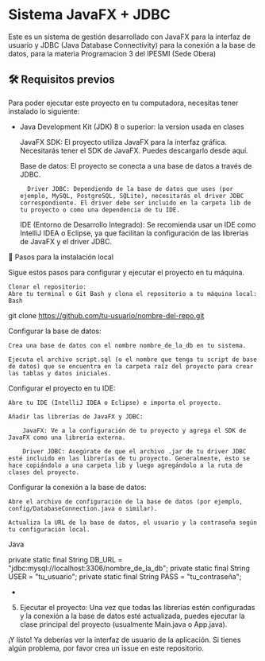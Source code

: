# Sistema JavaFX + JDBC

Este es un sistema de gestión desarrollado con JavaFX para la interfaz de usuario y JDBC (Java Database Connectivity) para la conexión a la base de datos, para la materia Programacion 3 del IPESMI (Sede Obera)

## 🛠️ Requisitos previos

Para poder ejecutar este proyecto en tu computadora, necesitas tener instalado lo siguiente:

- Java Development Kit (JDK) 8 o superior: la version usada en clases

    JavaFX SDK: El proyecto utiliza JavaFX para la interfaz gráfica. Necesitarás tener el SDK de JavaFX. Puedes descargarlo desde aquí.

    Base de datos: El proyecto se conecta a una base de datos a través de JDBC.

        Driver JDBC: Dependiendo de la base de datos que uses (por ejemplo, MySQL, PostgreSQL, SQLite), necesitarás el driver JDBC correspondiente. El driver debe ser incluido en la carpeta lib de tu proyecto o como una dependencia de tu IDE.

    IDE (Entorno de Desarrollo Integrado): Se recomienda usar un IDE como IntelliJ IDEA o Eclipse, ya que facilitan la configuración de las librerías de JavaFX y el driver JDBC.

🚀 Pasos para la instalación local

Sigue estos pasos para configurar y ejecutar el proyecto en tu máquina.

    Clonar el repositorio:
    Abre tu terminal o Git Bash y clona el repositorio a tu máquina local:
    Bash

git clone https://github.com/tu-usuario/nombre-del-repo.git

Configurar la base de datos:

    Crea una base de datos con el nombre nombre_de_la_db en tu sistema.

    Ejecuta el archivo script.sql (o el nombre que tenga tu script de base de datos) que se encuentra en la carpeta raíz del proyecto para crear las tablas y datos iniciales.

Configurar el proyecto en tu IDE:

    Abre tu IDE (IntelliJ IDEA o Eclipse) e importa el proyecto.

    Añadir las librerías de JavaFX y JDBC:

        JavaFX: Ve a la configuración de tu proyecto y agrega el SDK de JavaFX como una librería externa.

        Driver JDBC: Asegúrate de que el archivo .jar de tu driver JDBC esté incluido en las librerías de tu proyecto. Generalmente, esto se hace copiándolo a una carpeta lib y luego agregándolo a la ruta de clases del proyecto.

Configurar la conexión a la base de datos:

    Abre el archivo de configuración de la base de datos (por ejemplo, config/DatabaseConnection.java o similar).

    Actualiza la URL de la base de datos, el usuario y la contraseña según tu configuración local.

Java

private static final String DB_URL = "jdbc:mysql://localhost:3306/nombre_de_la_db";
private static final String USER = "tu_usuario";
private static final String PASS = "tu_contraseña";


*
5.  Ejecutar el proyecto:
    Una vez que todas las librerías estén configuradas y la conexión a la base de datos esté actualizada, puedes ejecutar la clase principal del proyecto (usualmente Main.java o App.java).

¡Y listo! Ya deberías ver la interfaz de usuario de la aplicación. Si tienes algún problema, por favor crea un issue en este repositorio.